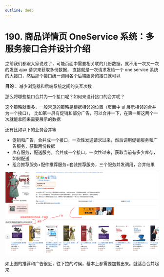 ```yaml
---
outline: deep
---
```

# 190. 商品详情页 OneService 系统：多服务接口合并设计介绍

之前我们都跟大家说过了，可能页面中需要相关联的几份数据，就不用一次又一次的发送 ajax 请求来获取多份数据，
直接就是一次请求发给一个 one service 系统的大接口，然后那个接口统一调用各个后端服务的接口就可以

**目的：** 减少浏览器和后端系统之间的交互次数

那么将哪些接口合并为一个接口呢？如何来设计接口的合并呢？

这个策略就很多，一般常见的策略是根据相邻的位置（页面中 ui 展示相邻的合并为一个接口），
比如第一屏有促销和部分广告，可以合并一下，在第一屏这两个一次就能拿回来需要展示的数据

还有比如以下的业务合并等

- 促销和广告，合并成一个接口，一次性发送请求过来，然后调用促销服务和广告服务，获取两份数据
- 库存服务，配送服务，合并成一个接口，一次性过来，获取当前有多少库存，如何配送
- 组合推荐服务+配件推荐服务+套装推荐服务，三个服务并发调用，合并结果

![](./assets/markdown-img-paste-2019092622160321.png)

如上图的推荐和广告很近，往下拉的时候，基本上都需要加载出来。就适合合并起来
